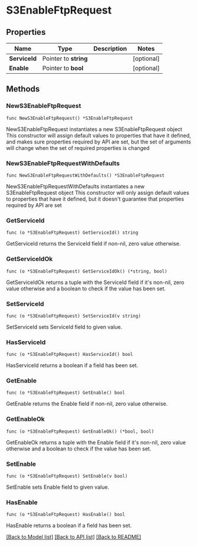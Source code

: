 # S3EnableFtpRequest

## Properties

Name | Type | Description | Notes
------------ | ------------- | ------------- | -------------
**ServiceId** | Pointer to **string** |  | [optional] 
**Enable** | Pointer to **bool** |  | [optional] 

## Methods

### NewS3EnableFtpRequest

`func NewS3EnableFtpRequest() *S3EnableFtpRequest`

NewS3EnableFtpRequest instantiates a new S3EnableFtpRequest object
This constructor will assign default values to properties that have it defined,
and makes sure properties required by API are set, but the set of arguments
will change when the set of required properties is changed

### NewS3EnableFtpRequestWithDefaults

`func NewS3EnableFtpRequestWithDefaults() *S3EnableFtpRequest`

NewS3EnableFtpRequestWithDefaults instantiates a new S3EnableFtpRequest object
This constructor will only assign default values to properties that have it defined,
but it doesn't guarantee that properties required by API are set

### GetServiceId

`func (o *S3EnableFtpRequest) GetServiceId() string`

GetServiceId returns the ServiceId field if non-nil, zero value otherwise.

### GetServiceIdOk

`func (o *S3EnableFtpRequest) GetServiceIdOk() (*string, bool)`

GetServiceIdOk returns a tuple with the ServiceId field if it's non-nil, zero value otherwise
and a boolean to check if the value has been set.

### SetServiceId

`func (o *S3EnableFtpRequest) SetServiceId(v string)`

SetServiceId sets ServiceId field to given value.

### HasServiceId

`func (o *S3EnableFtpRequest) HasServiceId() bool`

HasServiceId returns a boolean if a field has been set.

### GetEnable

`func (o *S3EnableFtpRequest) GetEnable() bool`

GetEnable returns the Enable field if non-nil, zero value otherwise.

### GetEnableOk

`func (o *S3EnableFtpRequest) GetEnableOk() (*bool, bool)`

GetEnableOk returns a tuple with the Enable field if it's non-nil, zero value otherwise
and a boolean to check if the value has been set.

### SetEnable

`func (o *S3EnableFtpRequest) SetEnable(v bool)`

SetEnable sets Enable field to given value.

### HasEnable

`func (o *S3EnableFtpRequest) HasEnable() bool`

HasEnable returns a boolean if a field has been set.


[[Back to Model list]](../README.md#documentation-for-models) [[Back to API list]](../README.md#documentation-for-api-endpoints) [[Back to README]](../README.md)


